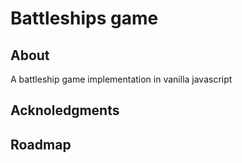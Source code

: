 # Battleships game

## About

A battleship game implementation in vanilla javascript

## Acknoledgments

## Roadmap
